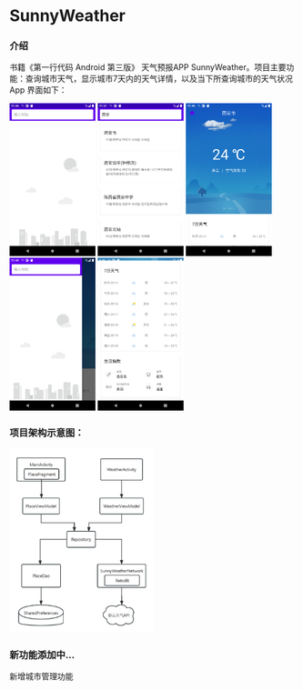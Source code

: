 # SunnyWeather
### 介绍  
书籍《第一行代码 Android 第三版》 天气预报APP SunnyWeather。项目主要功能：查询城市天气，显示城市7天内的天气详情，以及当下所查询城市的天气状况  
App 界面如下：

<img src="https://github.com/wanghaha23333/SunnyWeather/blob/main/AppImage/searchPlace.jpg" width=30%> <img src="https://github.com/wanghaha23333/SunnyWeather/blob/main/AppImage/showSearchPlace.jpg" width=30%> <img src="https://github.com/wanghaha23333/SunnyWeather/blob/main/AppImage/weather.jpg" width=30%> <img src="https://github.com/wanghaha23333/SunnyWeather/blob/main/AppImage/searchPlaceWeather.jpg" width=30%> <img src="https://github.com/wanghaha23333/SunnyWeather/blob/main/AppImage/weatherDetails.jpg" width=30%>


### 项目架构示意图：

<img src="https://github.com/wanghaha23333/SunnyWeather/blob/main/AppImage/SunnyWeather 架构示意图.jpg" width=50%>

### 新功能添加中...
新增城市管理功能
